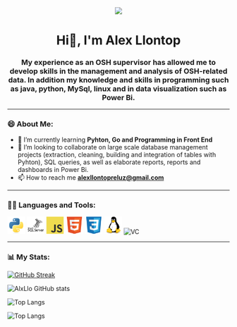 <div id='header' align='center'>
  <img src='https://media.giphy.com/media/l3vR3LpUR3uFkFXlC/giphy.gif' width='200'/>
  <h1 align='center'>Hi👋, I'm Alex Llontop</h1>
  <h3 align='center'>My experience as an OSH supervisor has allowed me to develop skills in the management and analysis of OSH-related data. In addition my knowledge and skills in programming such as java, python, MySql, linux and in data visualization such as Power Bi.</h3>
</div>

---

### 😄 About Me:

- 🌱 I’m currently learning **Pyhton, Go and Programming in Front End**
- 🔭 I’m looking to collaborate on large scale database management projects (extraction, cleaning, building and integration of tables with Pyhton), SQL queries, as well as elaborate reports, reports and dashboards in Power Bi.
- 📫 How to reach me **alexllontopreluz@gmail.com**

---

<div align='left'>
  <h3>👨‍💻 Languages and Tools: </h3>
  <div>
    <img src='https://github.com/devicons/devicon/blob/master/icons/python/python-original.svg' tittle='PYTHON' alt='PY' width='40' height='40'/>
    <img src='https://github.com/devicons/devicon/blob/master/icons/microsoftsqlserver/microsoftsqlserver-plain-wordmark.svg' tittle='JavaScript' alt='JS' width='40' height='40'/>
    <img src='https://github.com/devicons/devicon/blob/master/icons/javascript/javascript-original.svg' tittle='JavaScript' alt='JS' width='40' height='40'/>
    <img src='https://github.com/devicons/devicon/blob/master/icons/html5/html5-original.svg' tittle='HTML5' alt='HTML' width='40' height='40'/>
    <img src='https://github.com/devicons/devicon/blob/master/icons/css3/css3-original.svg' tittle='CSS3' alt='CSS' width='40' height='40'/>
    <img src='https://github.com/devicons/devicon/blob/master/icons/linux/linux-original.svg' tittle='Linux' alt='Linux' width='40' height='40'/>
    <img src='[https://iconos8.es/icon/0OQR1FYCuA9f/visual-studio-code-2019](https://iconos8.es/icon/0OQR1FYCuA9f/visual-studio-code-2019)' tittle='VC' alt='VC' width='40' height='40'/>
  </div>
</div>

---
### 📊 My Stats:

[![GitHub Streak](https://github-readme-streak-stats.herokuapp.com?user=AlxLlo&theme=transparent&locale=es&date_format=j%20M%5B%20Y%5D)](https://git.io/streak-stats)

![AlxLlo GitHub stats](https://github-readme-stats.vercel.app/api?username=AlxLlo&show_icons=true&theme=radical)

![Top Langs](https://github-readme-stats.vercel.app/api/top-langs/?username=AlxLlo&langs_count=8)

![Top Langs](https://github-readme-stats.vercel.app/api/top-langs/?username=AlxLlo&layout=compact)
